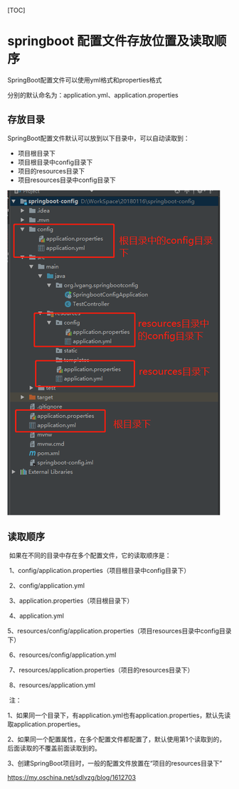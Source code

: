 [TOC]



# springboot 配置文件存放位置及读取顺序

SpringBoot配置文件可以使用yml格式和properties格式

分别的默认命名为：application.yml、application.properties

## 存放目录

SpringBoot配置文件默认可以放到以下目录中，可以自动读取到：

- 项目根目录下
- 项目根目录中config目录下
- 项目的resources目录下
- 项目resources目录中config目录下

 ![img](image-201812171402/102552_z5cu_2273688.png)

## 读取顺序

​     如果在不同的目录中存在多个配置文件，它的读取顺序是：

​        1、config/application.properties（项目根目录中config目录下）

​        2、config/application.yml

​        3、application.properties（项目根目录下）

​        4、application.yml

​        5、resources/config/application.properties（项目resources目录中config目录下）

​        6、resources/config/application.yml

​        7、resources/application.properties（项目的resources目录下）

​        8、resources/application.yml

​    注：

​        1、如果同一个目录下，有application.yml也有application.properties，默认先读取application.properties。

​        2、如果同一个配置属性，在多个配置文件都配置了，默认使用第1个读取到的，后面读取的不覆盖前面读取到的。

​        3、创建SpringBoot项目时，一般的配置文件放置在“项目的resources目录下”

 



https://my.oschina.net/sdlvzg/blog/1612703